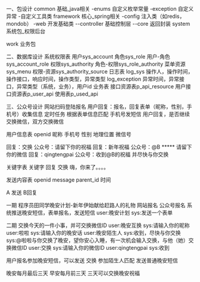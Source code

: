 一、包设计
common 基础_java相关
    -enums 自定义枚举常量
    -exception 自定义异常
    -自定义工具类
framework 核心_spring相关
    -config 注入类（如redis，mondob）
    -web 开发基础类
        --controller 基础控制层
        --core 返回封装
system 系统包_权限后台

work 业务包

二、数据库设计
系统权限表
用户sys_account
角色sys_role
用户-角色sys_account_role
权限sys_authority
角色-权限sys_role_authority
菜单资源sys_menu
权限-资源sys_authority_source
日志表
log_sys 操作人，操作时间，操作接口，响应时间，操作类型，异常类型
log_exception 异常时间，异常接口，异常类型（系统，业务），用户id
业务表
接口资源表p_api_resource
用户接口资源表p_user_api
使用表p_used_api

三、公众号设计
网站扫码登陆报名
用户回复：报名，回复表单（昵称，性别，手机号）收集信息
定时任务 根据表单信息匹配 手机号发短信
用户回复，是否继续交换微信，双方交换微信

用户信息表
openid 昵称 手机号 性别 地理位置 微信号

回复：交换 公众号：请留下你的祝福
回复：新年祝福 公众号：@B ***** 请留下你的微信
回复：qingtengpai 公众号：收到@B的祝福 并尽快与你交换

关键字表
关键字 回复
交换 嗨，你来了。。。。

发送内容表
openid message parent_id 时间

A 发送 B回复

一期 程序员田同学晚安计划-新年伊始献给赶路人的礼物
    网站报名
    公众号报名
 系统推送晚安短信，表单报名，发送短信
    user:晚安计划
    sys:发送一个表单
    
二期
 交换今天的一件小事，并可交换微信ID
    user:晚安互换
    sys:请输入你的昵称
    user:啦啦
    sys:请输入你的晚安话
    user:晚安陌生人
    sys:收到，尽快与你交换
    sys:@啦啦与你交换了晚安，望你安心入睡，有一次机会输入交换，与他（她）交换微信ID
    user:交换
    sys:请输入你的微信ID
    user:qingtengpai
    sys:收到

用户报名参加晚安短信，可以发送 交换 参加陌生人匹配
发送普通晚安短信 

晚安每月最后三天
早安每月前三天
三天可以交换晚安祝福


